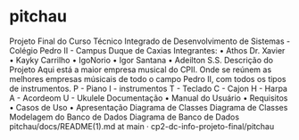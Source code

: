 # pitchau

Projeto Final do Curso Técnico Integrado de Desenvolvimento de Sistemas - Colégio Pedro II - Campus Duque de Caxias
Integrantes:
• Athos Dr. Xavier
• Kayky Carrilho
• IgoNorio
• Igor Santana
• Adeilton S.S.
Descrição do Projeto
Aqui está a maior empresa musical do CPII. Onde se reúnem as melhores empresas músicais de todo o campo Pedro II, com todos os tipos de instrumentos.
P - Piano I - instrumentos T - Teclado C - Cajon H - Harpa A - Acordeom U - Ukulele
Documentação
• Manual do Usuário
• Requisitos
• Casos de Uso
• Apresentação
Diagrama de Classes
Diagrama de Classes
Modelagem do Banco de Dados
Diagrama de Banco de Dados
pitchau/docs/README(1).md at main · cp2-dc-info-projeto-final/pitchau
